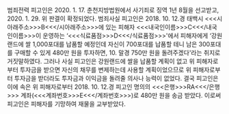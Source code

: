 범죄전력
피고인은 2020. 1. 17. 춘천지방법원에서 사기죄로 징역 1년 8월을 선고받고, 2020. 1. 29. 위 판결이 확정되었다.
범죄사실
피고인은 2018. 10. 12.경 태백시 <<<시아래주소>>>B<<</시아래주소>>>에 있는 피해자 <<<내국인이름>>>C<<</내국인이름>>>이 운영하는 ‘<<<식료품점>>>D<<</식료품점>>>'에서 피해자에게 ‘강원랜드에 쌀 1,000포대를 납품할 예정인데 자신이 700포대를 납품할 테니 남은 300포대를 구매할 수 있게 480만 원을 투자하면, 10. 말경 750만 원을 돌려주겠다'라는 취지로 거짓말하였다.
그러나 사실 피고인은 강원랜드에 쌀을 납품할 계획이 없고 위 피해자로부터 투자금을 받으면 자신의 채무를 변제하는데 사용할 계획이었으므로 위 피해자로부터 투자금을 받더라도 투자금과 이익금을 돌려줄 의사나 능력이 없었다.
결국 피고인은 이에 속은 위 피해자로부터 2018. 10. 12.경 피고인 명의의 <<<은행>>>RA<<</은행>>> 계좌(<<<계좌번호>>>E<<</계좌번호>>>)로 480만 원을 송금 받았다.
이로써 피고인은 피해자를 기망하여 재물을 교부받았다.